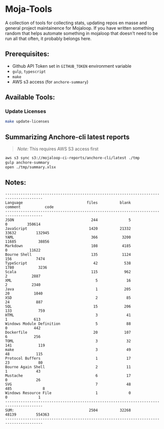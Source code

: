 # Moja-Tools

A collection of tools for collecting stats, updating repos en masse and general project maintainence for Mojaloop. If you have written something random that helps automate something in mojaloop that doesn't need to be run all that often, it probably belongs here.

## Prerequisites:

- Github API Token set in `GITHUB_TOKEN` environment variable
- `gulp`, `typescript`
- `make`
- AWS s3 access (for `anchore-summary`)


## Available Tools:

### Update Licenses

```bash
make update-licenses
```

## Summarizing Anchore-cli latest reports

>_Note:_ This requires AWS S3 access first

```bash
aws s3 sync s3://mojaloop-ci-reports/anchore-cli/latest ./tmp
gulp anchore-summary
open ./tmp/summary.xlsx
```

## Notes:

```
---------------------------------------------------------------------------------------
Language                             files          blank        comment           code
---------------------------------------------------------------------------------------
JSON                                   244              5              0         350614
JavaScript                            1420          21332          33632         132945
YAML                                   366           3200          11685          38856
Markdown                               108           4185              0          11622
Bourne Shell                           135           1124            156           7474
TypeScript                              42            538           1780           3236
Scala                                  115            962              2           2887
XML                                      5             16              2           2340
Java                                     1            205             20           1040
XSD                                      2             85             24            887
SQL                                     15            206            133            759
HTML                                     3             41              1            613
Windows Module Definition                5             88              0            442
Dockerfile                              20            107              6            256
TOML                                     3             32            141            119
make                                     3             49             48            115
Protocol Buffers                         1             17             23             80
Bourne Again Shell                       2             11              1             43
Mustache                                 6             17              0             26
SVG                                      7             48            485              8
Windows Resource File                    1              0              0              1
---------------------------------------------------------------------------------------
SUM:                                  2504          32268          48139         554363
---------------------------------------------------------------------------------------
```